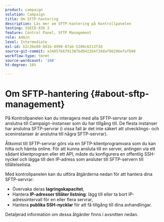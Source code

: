 ```yaml
---
product: campaign
solution: Campaign
title: Om SFTP-hantering
description: Läs mer om SFTP-hantering på Kontrollpanelen
testing: SSECD-836 2
feature: Control Panel, SFTP Management
role: Admin
level: Intermediate
exl-id: b2c3be80-0d1b-4998-87ab-5280c6213f3d
source-git-commit: a3485766791387bd9422b4f29daf86296efafb98
workflow-type: tm+mt
source-wordcount: '168'
ht-degree: 16%

---
```


# Om SFTP-hantering {#about-sftp-management}

På Kontrollpanelen kan du interagera med alla SFTP-servrar som är anslutna till Campaign-instanser som du har tillgång till. De flesta instanser har anslutna SFTP-servrar (i vissa fall är det inte säkert att utvecklings- och sceninstanser är anslutna till några SFTP-servrar).

Åtkomst till SFTP-servrar görs via en SFTP-klientprogramvara som du kan hitta och hämta online. För att kunna ansluta till en server, antingen via ett sådant klientprogram eller ett API, måste du konfigurera en offentlig SSH-nyckel och lägga till den IP-adress som ansluter till SFTP-servern till tillåtelselista.

Med kontrollpanelen kan du utföra åtgärderna nedan för att hantera dina SFTP-servrar:

* Övervaka deras **lagringskapacitet**,
* Hantera **IP-adresser tillåter listning**: lägg till eller ta bort IP-adressintervall för en eller flera servrar,
* Hantera **publika SSH-nycklar** för att få tillgång till dina avhandlingar.

Detaljerad information om dessa åtgärder finns i avsnitten nedan.
